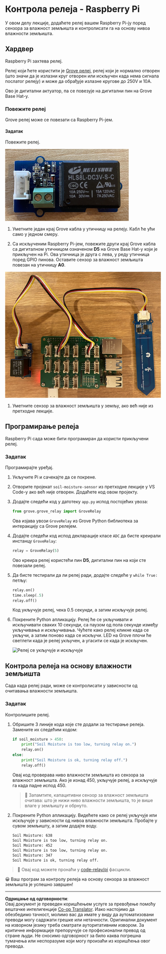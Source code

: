 <!--
CO_OP_TRANSLATOR_METADATA:
{
  "original_hash": "66b81165e60f8f169bd52a401b6a0f8b",
  "translation_date": "2025-08-28T15:23:02+00:00",
  "source_file": "2-farm/lessons/3-automated-plant-watering/pi-relay.md",
  "language_code": "sr"
}
-->
# Контрола релеја - Raspberry Pi

У овом делу лекције, додаћете релеј вашем Raspberry Pi-ју поред сензора за влажност земљишта и контролисати га на основу нивоа влажности земљишта.

## Хардвер

Raspberry Pi захтева релеј.

Релеј који ћете користити је [Grove релеј](https://www.seeedstudio.com/Grove-Relay.html), релеј који је нормално отворен (што значи да је излазни круг отворен или искључен када нема сигнала послатог релеју) и може да обрађује излазне кругове до 250V и 10A.

Ово је дигитални актуатор, па се повезује на дигитални пин на Grove Base Hat-у.

### Повежите релеј

Grove релеј може се повезати са Raspberry Pi-јем.

#### Задатак

Повежите релеј.

![Grove релеј](../../../../../translated_images/grove-relay.d426958ca210fbd0fb7983d7edc069d46c73a8b0a099d94797bd756f7b6bb6be.sr.png)

1. Уметните један крај Grove кабла у утичницу на релеју. Кабл ће ући само у једном смеру.

1. Са искљученим Raspberry Pi-јем, повежите други крај Grove кабла са дигиталном утичницом означеном **D5** на Grove Base Hat-у који је прикључен на Pi. Ова утичница је друга с лева, у реду утичница поред GPIO пинова. Оставите сензор за влажност земљишта повезан на утичницу **A0**.

![Grove релеј повезан на утичницу D5, а сензор за влажност земљишта повезан на утичницу A0](../../../../../translated_images/pi-relay-and-soil-moisture-sensor.02f3198975b8c53e69ec716cd2719ce117700bd1fc933eaf93476c103c57939b.sr.png)

1. Уметните сензор за влажност земљишта у земљу, ако већ није из претходне лекције.

## Програмирање релеја

Raspberry Pi сада може бити програмиран да користи прикључени релеј.

### Задатак

Програмирајте уређај.

1. Укључите Pi и сачекајте да се покрене.

1. Отворите пројекат `soil-moisture-sensor` из претходне лекције у VS Code-у ако већ није отворен. Додаћете код овом пројекту.

1. Додајте следећи код у датотеку `app.py` испод постојећих увоза:

    ```python
    from grove.grove_relay import GroveRelay
    ```

    Ова изјава увози `GroveRelay` из Grove Python библиотека за интеракцију са Grove релејем.

1. Додајте следећи код испод декларације класе `ADC` да бисте креирали инстанцу `GroveRelay`:

    ```python
    relay = GroveRelay(5)
    ```

    Ово креира релеј користећи пин **D5**, дигитални пин на који сте повезали релеј.

1. Да бисте тестирали да ли релеј ради, додајте следеће у `while True:` петљу:

    ```python
    relay.on()
    time.sleep(.5)
    relay.off()
    ```

    Код укључује релеј, чека 0.5 секунди, а затим искључује релеј.

1. Покрените Python апликацију. Релеј ће се укључивати и искључивати сваких 10 секунди, са паузом од пола секунде између укључивања и искључивања. Чућете како релеј кликне када се укључи, а затим поново када се искључи. LED на Grove плочи ће светлети када је релеј укључен, а угасити се када је искључен.

    ![Релеј се укључује и искључује](../../../../../images/relay-turn-on-off.gif)

## Контрола релеја на основу влажности земљишта

Сада када релеј ради, може се контролисати у зависности од очитавања влажности земљишта.

### Задатак

Контролишите релеј.

1. Обришите 3 линије кода које сте додали за тестирање релеја. Замените их следећим кодом:

    ```python
    if soil_moisture > 450:
        print("Soil Moisture is too low, turning relay on.")
        relay.on()
    else:
        print("Soil Moisture is ok, turning relay off.")
        relay.off()
    ```

    Овај код проверава ниво влажности земљишта из сензора за влажност земљишта. Ако је изнад 450, укључује релеј, а искључује га када падне испод 450.

    > 💁 Запамтите, капацитивни сензор за влажност земљишта очитава: што је нижи ниво влажности земљишта, то је више влаге у земљишту и обрнуто.

1. Покрените Python апликацију. Видећете како се релеј укључује или искључује у зависности од нивоа влажности земљишта. Пробајте у сувом земљишту, а затим додајте воду.

    ```output
    Soil Moisture: 638
    Soil Moisture is too low, turning relay on.
    Soil Moisture: 452
    Soil Moisture is too low, turning relay on.
    Soil Moisture: 347
    Soil Moisture is ok, turning relay off.
    ```

> 💁 Овај код можете пронаћи у [code-relay/pi](../../../../../2-farm/lessons/3-automated-plant-watering/code-relay/pi) фасцикли.

😀 Ваш програм за контролу релеја на основу сензора за влажност земљишта је успешно завршен!

---

**Одрицање од одговорности**:  
Овај документ је преведен коришћењем услуге за превођење помоћу вештачке интелигенције [Co-op Translator](https://github.com/Azure/co-op-translator). Иако настојимо да обезбедимо тачност, молимо вас да имате у виду да аутоматизовани преводи могу садржати грешке или нетачности. Оригинални документ на изворном језику треба сматрати ауторитативним извором. За критичне информације препоручује се професионални превод од стране људи. Не сносимо одговорност за било каква погрешна тумачења или неспоразуме који могу произаћи из коришћења овог превода.